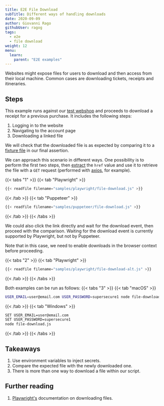 ```yaml
---
title: E2E File Download
subTitle: Different ways of handling downloads
date: 2020-09-09
author: Giovanni Rago
githubUser: ragog
tags:
  - e2e
  - file download
weight: 12
menu:
  learn:
    parent: "E2E examples"
---
```


Websites might expose files for users to download and then access from their local machine. Common cases are downloading tickets, receipts and itineraries.

<!-- more -->

## Steps

This example runs against our [test webshop](https://danube-web.shop/) and proceeds to download a receipt for a previous purchase. It includes the following steps:

1. Logging in to the website
2. Navigating to the account page
3. Downloading a linked file

We will check that the downloaded file is as expected by comparing it to a [fixture file](/learn/headless/test-data-intro) in our final assertion.

We can approach this scenario in different ways. One possibility is to perform the first two steps, then [extract](/learn/headless/basics-scraping/) the `href` value and use it to retrieve the file with a `GET` request (performed with [axios](https://github.com/axios/axios), for example).

{{< tabs "1" >}}
{{< tab "Playwright" >}}
```js {hl_lines=["23-28"]}
{{< readfile filename="samples/playwright/file-download.js" >}}
```
{{< /tab >}}
{{< tab "Puppeteer" >}}
```js {hl_lines=["29-35"]}
{{< readfile filename="samples/puppeteer/file-download.js" >}}
```
{{< /tab >}}
{{< /tabs >}}

We could also click the link directly and wait for the download event, then proceed with the comparison. Waiting for the download event is currently supported by Playwright, but not by Puppeteer.

Note that in this case, we need to enable downloads in the browser context before proceeding.

{{< tabs "2" >}}
{{< tab "Playwright" >}}
```js {hl_lines=["8", "23-26"]}
{{< readfile filename="samples/playwright/file-download-alt.js" >}}
```
{{< /tab >}}
{{< /tabs >}}

Both examples can be run as follows:
{{< tabs "3" >}}
{{< tab "macOS" >}}
```sh
USER_EMAIL=user@email.com USER_PASSWORD=supersecure1 node file-download.js
```
{{< /tab >}}
{{< tab "Windows" >}}
```sh
SET USER_EMAIL=user@email.com
SET USER_PASSWORD=supersecure1
node file-download.js
```
{{< /tab >}}
{{< /tabs >}}

## Takeaways

1. Use environment variables to inject secrets.
2. Compare the expected file with the newly downloaded one.
3. There is more than one way to download a file within our script.

## Further reading

1. [Playwright's](https://playwright.dev/#version=v1.3.0&path=docs%2Fapi.md&q=class-download) documentation on downloading files.
